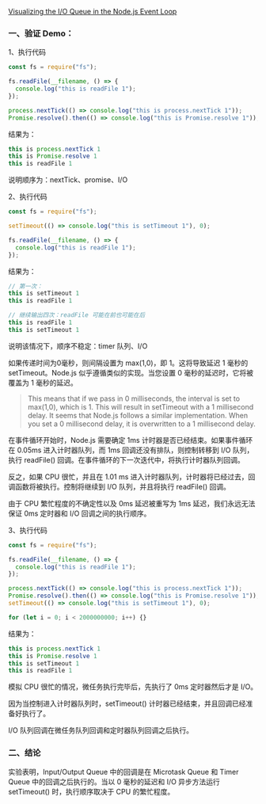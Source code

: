 
[Visualizing the I/O Queue in the Node.js Event Loop](https://www.builder.io/blog/visualizing-nodejs-io-queue)

### 一、验证 Demo：

1、执行代码

```js
const fs = require("fs");

fs.readFile(__filename, () => {
  console.log("this is readFile 1");
});

process.nextTick(() => console.log("this is process.nextTick 1"));
Promise.resolve().then(() => console.log("this is Promise.resolve 1"));
```

结果为：

```js
this is process.nextTick 1
this is Promise.resolve 1
this is readFile 1
```

说明顺序为：nextTick、promise、I/O

2、执行代码

```js
const fs = require("fs");

setTimeout(() => console.log("this is setTimeout 1"), 0);

fs.readFile(__filename, () => {
  console.log("this is readFile 1");
});
```

结果为：

```js
// 第一次：
this is setTimeout 1
this is readFile 1

// 继续输出四次：readFile 可能在前也可能在后
this is readFile 1
this is setTimeout 1
```

说明该情况下，顺序不稳定：timer 队列、I/O

如果传递时间为0毫秒，则间隔设置为 max(1,0)，即 1。这将导致延迟 1 毫秒的 setTimeout。Node.js 似乎遵循类似的实现。当您设置 0 毫秒的延迟时，它将被覆盖为 1 毫秒的延迟。

> This means that if we pass in 0 milliseconds, the interval is set to max(1,0), which is 1. This will result in setTimeout with a 1 millisecond delay. It seems that Node.js follows a similar implementation. When you set a 0 millisecond delay, it is overwritten to a 1 millisecond delay.

在事件循环开始时，Node.js 需要确定 1ms 计时器是否已经结束。如果事件循环在 0.05ms 进入计时器队列，而 1ms 回调还没有排队，则控制转移到 I/O 队列，执行 readFile() 回调。在事件循环的下一次迭代中，将执行计时器队列回调。

反之，如果 CPU 很忙，并且在 1.01 ms 进入计时器队列，计时器将已经过去，回调函数将被执行。控制将继续到 I/O 队列，并且将执行 readFile() 回调。

由于 CPU 繁忙程度的不确定性以及 0ms 延迟被重写为 1ms 延迟，我们永远无法保证 0ms 定时器和 I/O 回调之间的执行顺序。

3、执行代码

```js
const fs = require("fs");

fs.readFile(__filename, () => {
  console.log("this is readFile 1");
});

process.nextTick(() => console.log("this is process.nextTick 1"));
Promise.resolve().then(() => console.log("this is Promise.resolve 1"));
setTimeout(() => console.log("this is setTimeout 1"), 0);

for (let i = 0; i < 2000000000; i++) {}
```

结果为：

```js
this is process.nextTick 1
this is Promise.resolve 1
this is setTimeout 1
this is readFile 1
```

模拟 CPU 很忙的情况，微任务执行完毕后，先执行了 0ms 定时器然后才是 I/O。

因为当控制进入计时器队列时，setTimeout() 计时器已经结束，并且回调已经准备好执行了。

I/O 队列回调在微任务队列回调和定时器队列回调之后执行。

### 二、结论

实验表明，Input/Output Queue 中的回调是在 Microtask Queue 和 Timer Queue 中的回调之后执行的。当以 0 毫秒的延迟和 I/O 异步方法运行 setTimeout() 时，执行顺序取决于 CPU 的繁忙程度。
